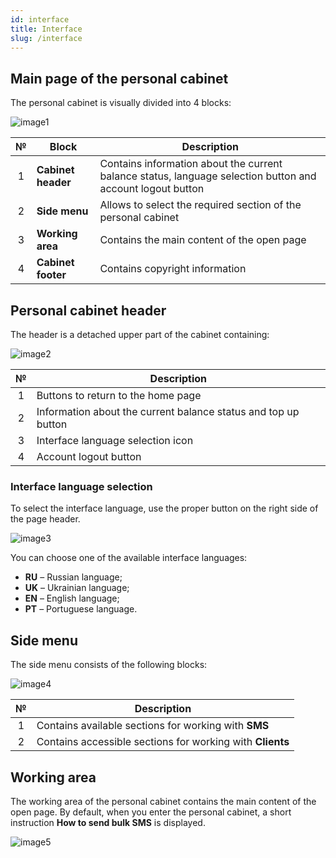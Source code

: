 ```yaml
---
id: interface
title: Interface
slug: /interface
---
```


## Main page of the personal cabinet

The personal cabinet is visually divided into 4 blocks:

![image1](/img/en/general_interface/image1.png)

|  №  | Block | Description |
| :-: | ----- | ----------- |
| 1 | **Cabinet header** | Contains information about the current balance status, language selection button and account logout button |
| 2 | **Side menu** | Allows to select the required section of the personal cabinet |
| 3 | **Working area** | Contains the main content of the open page |
| 4 | **Cabinet footer** | Contains copyright information |

## Personal cabinet header

The header is a detached upper part of the cabinet containing:

![image2](/img/en/general_interface/image2.png)

|  №  | Description |
| :-: | ----------- |
| 1 | Buttons to return to the home page |
| 2 | Information about the current balance status and top up button |
| 3 | Interface language selection icon |
| 4 | Account logout button |

### Interface language selection

To select the interface language, use the proper button on the right side of the page header.

![image3](/img/en/general_interface/image3.png)

You can choose one of the available interface languages:

* **RU** – Russian language;
* **UK** – Ukrainian language;
* **EN** – English language;
* **PT** – Portuguese language.

## Side menu

The side menu consists of the following blocks:

![image4](/img/en/general_interface/image4.png)

|  №  | Description |
| :-: | ----------- |
| 1 | Contains available sections for working with **SMS** |
| 2 | Contains accessible sections for working with **Clients** |

## Working area

The working area of the personal cabinet contains the main content of the open page. By default, when you enter the personal cabinet, a short instruction **How to send bulk SMS** is displayed.

![image5](/img/en/general_interface/image5.png)
